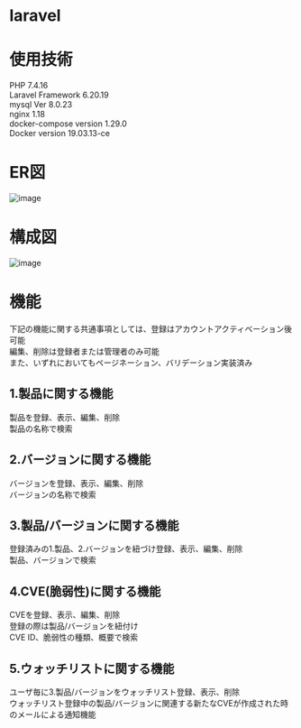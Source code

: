 # laravel

<h1>使用技術</h1>
PHP 7.4.16<br />
Laravel Framework 6.20.19<br />
mysql  Ver 8.0.23<br />
nginx 1.18<br />
docker-compose version 1.29.0<br />
Docker version 19.03.13-ce<br />

<h1>ER図</h1>

![image](https://user-images.githubusercontent.com/70248415/115553334-4180bb00-a2e8-11eb-8155-8524c8d61bf2.png)

<h1>構成図</h1>

![image](https://user-images.githubusercontent.com/70248415/115552841-b3a4d000-a2e7-11eb-8c10-83b8d80b098f.png)


<h1>機能</h1>
下記の機能に関する共通事項としては、登録はアカウントアクティベーション後可能<br />
編集、削除は登録者または管理者のみ可能<br />
また、いずれにおいてもページネーション、バリデーション実装済み<br />

<h2>1.製品に関する機能</h2>
製品を登録、表示、編集、削除<br />
製品の名称で検索<br />

<h2>2.バージョンに関する機能</h2>
バージョンを登録、表示、編集、削除<br />
バージョンの名称で検索<br />

<h2>3.製品/バージョンに関する機能</h2>
登録済みの1.製品、2.バージョンを紐づけ登録、表示、編集、削除<br />
製品、バージョンで検索<br />

<h2>4.CVE(脆弱性)に関する機能</h2>
CVEを登録、表示、編集、削除<br />
登録の際は製品/バージョンを紐付け<br />
CVE ID、脆弱性の種類、概要で検索<br />

<h2>5.ウォッチリストに関する機能</h2>
ユーザ毎に3.製品/バージョンをウォッチリスト登録、表示、削除<br />
ウォッチリスト登録中の製品/バージョンに関連する新たなCVEが作成された時のメールによる通知機能<br />
